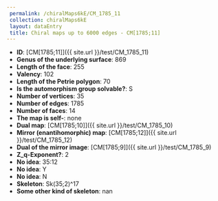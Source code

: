 ```yaml
--- 
 permalink: /chiralMaps6kE/CM_1785_11 
 collection: chiralMaps6kE
 layout: dataEntry
 title: Chiral maps up to 6000 edges - CM[1785;11]
---
```


- **ID**: [CM[1785;11]]({{ site.url }}/test/CM_1785_11)
- **Genus of the underlying surface**: 869
- **Length of the face**: 255
- **Valency**: 102
- **Length of the Petrie polygon**: 70
- **Is the automorphism group solvable?**: S
- **Number of vertices**: 35
- **Number of edges**: 1785
- **Number of faces**: 14
- **The map is self-**: none
- **Dual map**: [CM[1785;10]]({{ site.url }}/test/CM_1785_10)
- **Mirror (enantihomorphic) map**: [CM[1785;12]]({{ site.url }}/test/CM_1785_12)
- **Dual of the mirror image**: [CM[1785;9]]({{ site.url }}/test/CM_1785_9)
- **Z_q-Exponent?**: 2
- **No idea**:  35:12
- **No idea**: Y
- **No idea**: N
- **Skeleton**: Sk(35;2)^17
- **Some other kind of skeleton**: nan
